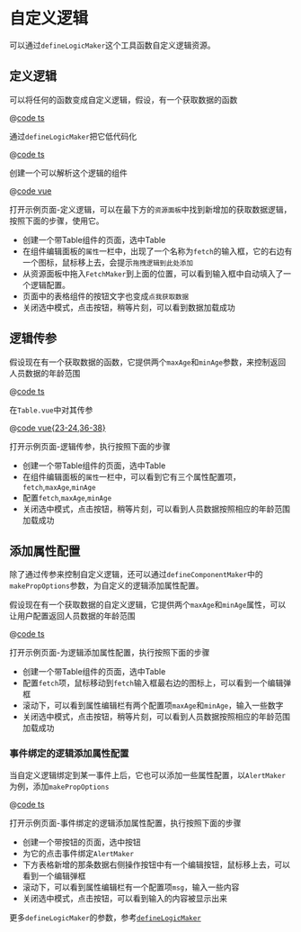 # 自定义逻辑

可以通过`defineLogicMaker`这个工具函数自定义逻辑资源。

## 定义逻辑

可以将任何的函数变成自定义逻辑，假设，有一个获取数据的函数

@[code ts](../../demos/test-pkg/logic/fetch/fetch.ts)

通过`defineLogicMaker`把它低代码化

@[code ts](../../demos/test-pkg/logic/fetch/index.ts)

创建一个可以解析这个逻辑的组件

@[code vue](../../demos/test-pkg/components/table-with-fetch/Table.vue)

打开<demo-link path='/demos/custom-logic'>示例页面-定义逻辑</demo-link>，可以在最下方的`资源面板`中找到新增加的获取数据逻辑，按照下面的步骤，使用它。

- 创建一个带Table组件的页面，选中Table
- 在组件编辑面板的`属性`一栏中，出现了一个名称为`fetch`的输入框，它的右边有一个图标，鼠标移上去，会提示`拖拽逻辑到此处添加`
- 从资源面板中拖入`FetchMaker`到上面的位置，可以看到输入框中自动填入了一个逻辑配置。
- 页面中的表格组件的按钮文字也变成`点我获取数据`
- 关闭选中模式，点击按钮，稍等片刻，可以看到数据加载成功

## 逻辑传参

假设现在有一个获取数据的函数，它提供两个`maxAge`和`minAge`参数，来控制返回人员数据的年龄范围

@[code ts](../../demos/test-pkg/logic/fetch-with-params/fetch.ts)

在`Table.vue`中对其传参

@[code vue{23-24,36-38}](../../demos/test-pkg/components/table-with-fetch-params/Table.vue)

打开<demo-link path='/demos/custom-logic-with-params'>示例页面-逻辑传参</demo-link>，执行按照下面的步骤

- 创建一个带Table组件的页面，选中Table
- 在组件编辑面板的`属性`一栏中，可以看到它有三个属性配置项，`fetch`,`maxAge`,`minAge`
- 配置`fetch`,`maxAge`,`minAge`
- 关闭选中模式，点击按钮，稍等片刻，可以看到人员数据按照相应的年龄范围加载成功

## 添加属性配置

除了通过传参来控制自定义逻辑，还可以通过`defineComponentMaker`中的`makePropOptions`参数，为自定义的逻辑添加属性配置。

假设现在有一个获取数据的自定义逻辑，它提供两个`maxAge`和`minAge`属性，可以让用户配置返回人员数据的年龄范围

@[code ts](../../demos/test-pkg/logic/fetch-with-props/index.ts)

打开<demo-link path='/demos/custom-logic-with-props'>示例页面-为逻辑添加属性配置</demo-link>，执行按照下面的步骤

- 创建一个带Table组件的页面，选中Table
- 配置`fetch`项，鼠标移动到`fetch`输入框最右边的图标上，可以看到一个编辑弹框
- 滚动下，可以看到属性编辑栏有两个配置项`maxAge`和`minAge`，输入一些数字
- 关闭选中模式，点击按钮，稍等片刻，可以看到人员数据按照相应的年龄范围加载成功

### 事件绑定的逻辑添加属性配置

当自定义逻辑绑定到某一事件上后，它也可以添加一些属性配置，以`AlertMaker`为例，添加`makePropOptions`

@[code ts](../../demos/test-pkg/logic/alert-with-props/index.ts)

打开<demo-link path='/demos/custom-logic-with-events-props'>示例页面-事件绑定的逻辑添加属性配置</demo-link>，执行按照下面的步骤

- 创建一个带按钮的页面，选中按钮
- 为它的点击事件绑定`AlertMaker`
- 下方表格新增的那条数据右侧操作按钮中有一个编辑按钮，鼠标移上去，可以看到一个编辑弹框
- 滚动下，可以看到属性编辑栏有一个配置项`msg`，输入一些内容
- 关闭选中模式，点击按钮，可以看到输入的内容被显示出来


更多`defineLogicMaker`的参数，参考[`defineLogicMaker`](../api/utils.md#definelogicmaker)